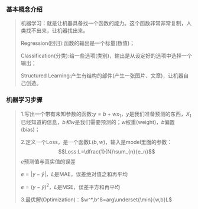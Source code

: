 ### 基本概念介绍
> 机器学习：就是让机器具备找一个函数的能力。这个函数非常非常复制，人类找不出来，让机器找出来。
> 
> Regression(回归):函数的输出是一个标量(数值)；
> 
> Classification(分类):给一些选项(类别)，输出是从设定好的选项中选择一个输出；
> 
> Structured Learning:产生有结构的部件(产生一张图片、文章)，让机器自己创造。

### 机器学习步骤
> 1.写出一个带有未知参数的函数:$y=b+wx_1$，$y$是我们准备预测的东西，$X_1$已经知道的信息，$b和w$是我们需要预测的；$w$权重(weight)，$b$偏置(bias)；
> 
> 2.定义一个Loss，是一个函数$L(b,w)$，输入是model里面的参数：
> $$Loss:L=\dfrac{1}{N}\sum_{n}{e_n}$$
> $e$预测值与真实值的误差
> 
> $e=|{y-\widehat{y}}|$，$L$是MAE，误差绝对值之和再平均
> 
> $e=({y-\widehat{y}})^2$，$L$是MSE，误差平方和再平均
> 
> 3.最优解(Optimization)：$w^*,b^8=arg\underset{\min}{w,b}L$
